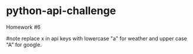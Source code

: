 # python-api-challenge
Homework #6

#note replace x in api keys with lowercase "a" for weather and upper case "A" for google.
